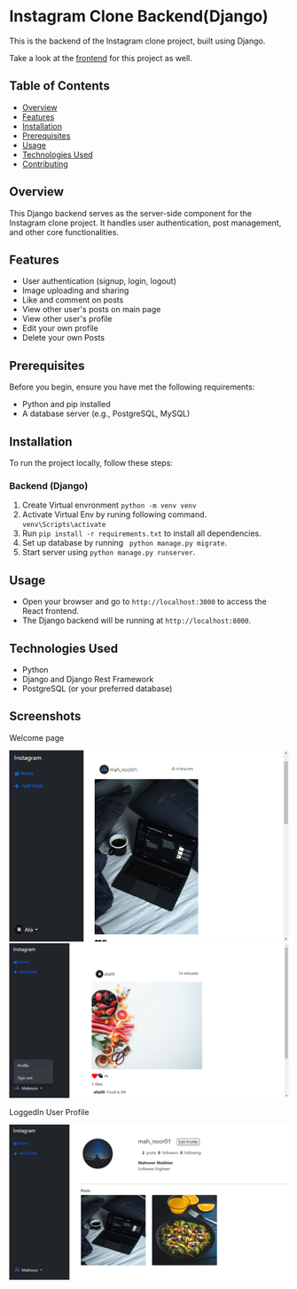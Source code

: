 # Instagram Clone Backend(Django)

This is the backend of the Instagram clone project, built using Django.

Take a look at the [frontend](https://github.com/MahnoorMukhtar/instagram_clone_frontend-react-.git) for this project as well.

## Table of Contents

- [Overview](#overview)
- [Features](#features)
- [Installation](#installation)
- [Prerequisites](#prerequisites)
- [Usage](#usage)
- [Technologies Used](#technologies-used)
- [Contributing](#contributing)

## Overview

This Django backend serves as the server-side component for the Instagram clone project. It handles user authentication, post management, and other core functionalities.

## Features

- User authentication (signup, login, logout)
- Image uploading and sharing
- Like and comment on posts
- View other user's posts on main page
- View other user's profile
- Edit your own profile
- Delete your own Posts

## Prerequisites

Before you begin, ensure you have met the following requirements:

- Python and pip installed
- A database server (e.g., PostgreSQL, MySQL)

## Installation

To run the project locally, follow these steps:

### Backend (Django)
1. Create Virtual envronment 
    `python -m venv venv`
2. Activate Virtual Env by runing following command.
    `venv\Scripts\activate`
3. Run `pip install -r requirements.txt` to install all dependencies.
4. Set up database by running ` python manage.py migrate`.
5. Start server using `python manage.py runserver`.


## Usage 
- Open your browser and go to `http://localhost:3000` to access the React frontend.
- The Django backend will be running at `http://localhost:8000`.

## Technologies Used

- Python 
- Django and Django Rest Framework
- PostgreSQL (or your preferred database)

## Screenshots
Welcome page

![screen1](./screenshots/ss-welcome.png)
![screen2](./screenshots/ss-welcome2.png)

LoggedIn User Profile

![screen3](./screenshots/ss-profile-page.png)


